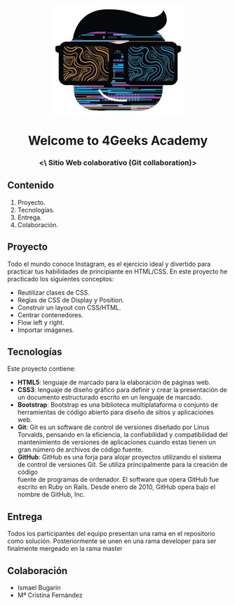 <p align="center">
	<img
		width="300"
		alt="4Geeks Academy"
		src="https://github.com/4GeeksAcademy/About-4Geeks-Academy/blob/master/site/static/background_art.jpg?raw=true">
</p>


<h1 align="center">Welcome to 4Geeks Academy</h1>

<h3 align="center">&lt;\ Sitio Web colaborativo (Git collaboration)&gt;</h3>

## Contenido

1. Proyecto.
2. Tecnologías.
4. Entrega.
5. Colaboración.

## Proyecto

Todo el mundo conoce Instagram, es el ejercicio ideal y divertido para practicar tus habilidades de principiante en HTML/CSS. En este proyecto he practicado los siguientes conceptos:

- Reutilizar clases de CSS.
- Reglas de CSS de Display y Position.
- Construir un layout con CSS/HTML.
- Centrar contenedores.
- Flow left y right.
- Importar imágenes.


## Tecnologías

Este proyecto contiene:

- <strong>HTML5</strong>: lenguaje de marcado para la elaboración de páginas web.
- <strong>CSS3</strong>: lenguaje de diseño gráfico para definir y crear la presentación de un documento estructurado escrito en un lenguaje de marcado.
- <strong>Bootstrap</strong>: Bootstrap es una biblioteca multiplataforma o conjunto de herramientas de código abierto para diseño de sitios y aplicaciones web.
- <strong>Git</strong>: Git es un software de control de versiones diseñado por Linus Torvalds, pensando en la eficiencia, la confiabilidad y compatibilidad del mantenimiento de   versiones de aplicaciones cuando estas tienen un gran número de archivos de código fuente.
- <strong>GitHub</strong>: GitHub es una forja para alojar proyectos utilizando el sistema de control de versiones Git. Se utiliza principalmente para la creación de código    
  fuente de programas de ordenador. El software que opera GitHub fue escrito en Ruby on Rails. Desde enero de 2010, GitHub opera bajo el nombre de GitHub, Inc.

## Entrega

Todos los participantes del equipo presentan una rama en el repositorio como solución. Posteriormente se unen en una rama developer para ser finalmente mergeado en la rama master

## Colaboración

- Ismael Bugarin
- Mª Cristina Fernández





